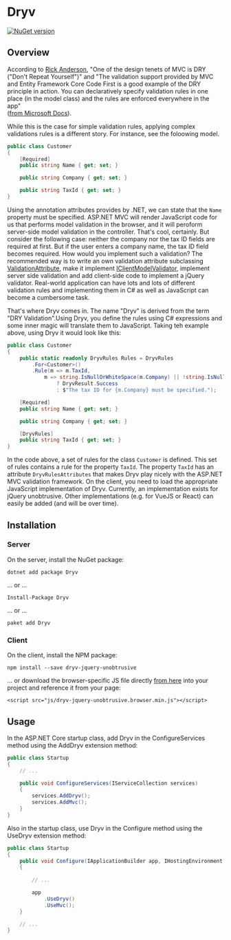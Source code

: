 # Dryv
 
[![NuGet version](https://badge.fury.io/nu/dryv.svg)](https://badge.fury.io/nu/dryv)

## Overview
According to [Rick Anderson](https://twitter.com/RickAndMSFT), "One of the design tenets of MVC is DRY ("Don't Repeat Yourself")" and 
"The validation support provided by MVC and Entity Framework Core Code First is a good example of the DRY principle in action. 
You can declaratively specify validation rules in one place (in the model class) and the rules are enforced everywhere in the app"  
([from Microsoft Docs](https://docs.microsoft.com/en-us/aspnet/core/tutorials/first-mvc-app-xplat/validation)).

While this is the case for simple validation rules, applying complex validations rules is a different story. For instance, see the foloowing model.

```csharp
public class Customer
{
	[Required]
	public string Name { get; set; }

	public string Company { get; set; }

	public string TaxId { get; set; }
}
```

Using the annotation attributes provides by .NET, we can state that the `Name` property must be specified. ASP.NET MVC will render JavaScript 
code for us that performs model validation in the browser, and it will peroform server-side model validation in the controller. That's cool, certainly.
But consider the following case: neither the company nor the tax ID fields are required at first. But if the user enters a company name, the tax ID 
field becomes required. How would you implement such a validation? The recommended way is to write an own validation attribute subclassing 
[ValidationAttribute](https://docs.microsoft.com/en-us/dotnet/api/system.componentmodel.dataannotations.validationattribute?view=netframework-4.7.1), 
make it implement [IClientModelValidator](https://docs.microsoft.com/en-us/dotnet/api/microsoft.aspnetcore.mvc.modelbinding.validation.iclientmodelvalidator.addvalidation?view=aspnetcore-2.0),
implement server side validation and add client-side code to implement a jQuery validator. Real-world application can have lots and lots of different 
validation rules and implementing them in C# as well as JavaScript can become a cumbersome task.

That's where Dryv comes in. The name "Dryv" is derived from the term "DRY Validation".Using Dryv, you define the rules using C# expressions
and some inner magic will translate them to JavaScript. Taking teh example above, using Dryv it would look like this:

```csharp
public class Customer
{
    public static readonly DryvRules Rules = DryvRules
        .For<Customer>()
        .Rule(m => m.TaxId,
            m => string.IsNullOrWhiteSpace(m.Company) || !string.IsNullOrWhiteSpace(m.TaxId)
                ? DryvResult.Success
                : $"The tax ID for {m.Company} must be specified.");

    [Required]
    public string Name { get; set; }

    public string Company { get; set; }

    [DryvRules]
    public string TaxId { get; set; }
}
```

In the code above, a set of rules for the class `Customer` is defined. This set of rules contains a rule for the property `TaxId`.
The property `TaxId` has an attribute `DryvRulesAttributes` that makes Dryv play nicely with the ASP.NET MVC validation framework.
On the client, you need to load the appropriate JavaScript implementation of Dryv. Currently, an implementation exists for jQuery unobtrusive. Other 
implementations (e.g. for VueJS or React) can easily be added (and will be over time). 


## Installation
### Server
On the server, install the NuGet package:
```
dotnet add package Dryv 
```
... or ...
```
Install-Package Dryv 
```
... or ...
```
paket add Dryv 
```

### Client
On the client, install the NPM package:
```
npm install --save dryv-jquery-unobtrusive 
```
... or download the browser-specific JS file directly [from here](https://raw.githubusercontent.com/mhusseini/dryv-jquery-unobtrusive/master/dist/dryv-jquery-unobtrusive.browser.min.js) 
into your project and reference it from your page:
```
<script src="js/dryv-jquery-unobtrusive.browser.min.js"></script>
```
## Usage
In the ASP.NET Core startup class, add Dryv in the ConfigureServices method using the AddDryv extension method:

```csharp
public class Startup
{
    // ...

    public void ConfigureServices(IServiceCollection services)
    {
        services.AddDryv();
        services.AddMvc();
    }
}
```
Also in the startup class, use Dryv in the Configure method using the UseDryv extension method:

```csharp
public class Startup
{
    public void Configure(IApplicationBuilder app, IHostingEnvironment env)
    {
        
        // ...

        app
            .UseDryv()
			.UseMvc();
    }

    // ...
}
```